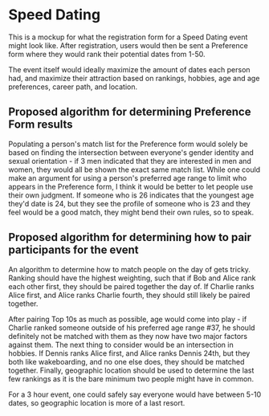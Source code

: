 # Speed Dating

This is a mockup for what the registration form for a Speed Dating event might look like. After registration, users would then be sent a Preference form where they would rank their potential dates from 1-50. 

The event itself would ideally maximize the amount of dates each person had, and maximize their attraction based on rankings, hobbies, age and age preferences, career path, and location.

## Proposed algorithm for determining Preference Form results

Populating a person's match list for the Preference form would solely be based on finding the intersection between everyone's gender identity and sexual orientation - if 3 men indicated that they are interested in men and women, they would all be shown the exact same match list. While one could make an argument for using a person's preferred age range to limit who appears in the Preference form, I think it would be better to let people use their own judgment. If someone who is 26 indicates that the youngest age they'd date is 24, but they see the profile of someone who is 23 and they feel would be a good match, they might bend their own rules, so to speak.

## Proposed algorithm for determining how to pair participants for the event

An algorithm to determine how to match people on the day of gets tricky. Ranking should have the highest weighting, such that if Bob and Alice rank each other first, they should be paired together the day of. If Charlie ranks Alice first, and Alice ranks Charlie fourth, they should still likely be paired together. 

After pairing Top 10s as much as possible, age would come into play - if Charlie ranked someone outside of his preferred age range #37, he should definitely not be matched with them as they now have two major factors against them. The next thing to consider would be an intersection in hobbies. If Dennis ranks Alice first, and Alice ranks Dennis 24th, but they both like wakeboarding, and no one else does, they should be matched together. Finally, geographic location should be used to determine the last few rankings as it is the bare minimum two people might have in common.

For a 3 hour event, one could safely say everyone would have between 5-10 dates, so geographic location is more of a last resort.

